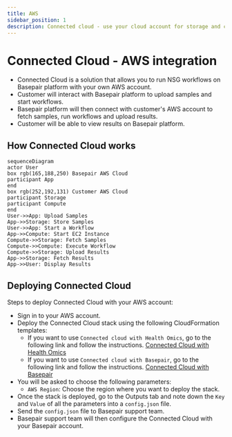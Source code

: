 ```yaml
---
title: AWS
sidebar_position: 1
description: Connected cloud - use your cloud account for storage and compute
---
```


# Connected Cloud - AWS integration

- Connected Cloud is a solution that allows you to run NSG workflows on Basepair platform with your own AWS account.
- Customer will interact with Basepair platform to upload samples and start workflows.
- Basepair platform will then connect with customer's AWS account to fetch samples, run workflows and upload results.
- Customer will be able to view results on Basepair platform.

## How Connected Cloud works

```mermaid
sequenceDiagram
actor User
box rgb(165,188,250) Basepair AWS Cloud
participant App
end
box rgb(252,192,131) Customer AWS Cloud
participant Storage
participant Compute
end
User->>App: Upload Samples
App->>Storage: Store Samples
User->>App: Start a Workflow
App->>Compute: Start EC2 Instance
Compute->>Storage: Fetch Samples
Compute->>Compute: Execute Workflow
Compute->>Storage: Upload Results
App->>Storage: Fetch Results
App->>User: Display Results
```

## Deploying Connected Cloud

Steps to deploy Connected Cloud with your AWS account:

- Sign in to your AWS account.
- Deploy the Connected Cloud stack using the following CloudFormation templates:
  - If you want to use `Connected cloud with Health Omics`, go to the following link and follow the instructions. [Connected Cloud with Health Omics](https://console.aws.amazon.com/cloudformation/home?region=region#/stacks/new?stackName=BasepairConnectedCloud&templateURL=https://bp-publc.s3.amazonaws.com/cfn-mp-ql-basepair-ngs-ho-payg.yml)
  - If you want to use `Connected cloud with Basepair`, go to the following link and follow the instructions. [Connected Cloud with Basepair](https://console.aws.amazon.com/cloudformation/home?region=region#/stacks/new?stackName=BasepairConnectedCloud&templateURL=https://bp-publc.s3.amazonaws.com/cfn-mp-ql-basepair-ngs-payg.yml)
- You will be asked to choose the following parameters:
  - `AWS Region`: Choose the region where you want to deploy the stack.
- Once the stack is deployed, go to the Outputs tab and note down the `Key` and `Value` of all the parameters into a `config.json` file.
- Send the `config.json` file to Basepair support team.
- Basepair support team will then configure the Connected Cloud with your Basepair account.

